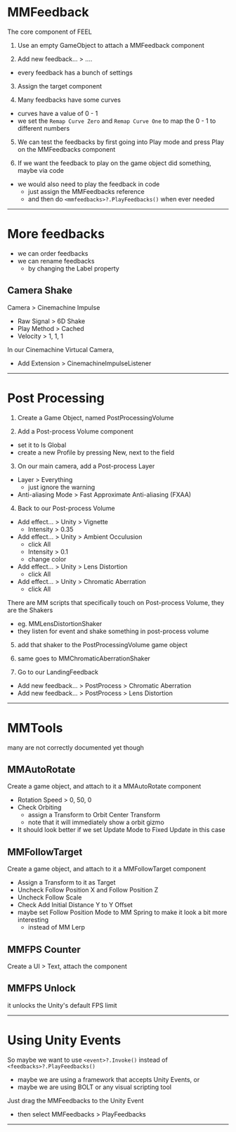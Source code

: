 # MMFeedback
The core component of FEEL

1. Use an empty GameObject to attach a MMFeedback component

2. Add new feedback... > ....
* every feedback has a bunch of settings

3. Assign the target component

4. Many feedbacks have some curves
* curves have a value of 0 - 1
* we set the `Remap Curve Zero` and `Remap Curve One` to map the 0 - 1 to different numbers

5. We can test the feedbacks by first going into Play mode and press Play on the MMFeedbacks component

6. If we want the feedback to play on the game object did something, maybe via code
* we would also need to play the feedback in code
	* just assign the MMFeedbacks reference
	* and then do `<mmfeedbacks>?.PlayFeedbacks()` when ever needed
___

# More feedbacks

* we can order feedbacks
* we can rename feedbacks
	* by changing the Label property


## Camera Shake

Camera > Cinemachine Impulse
* Raw Signal > 6D Shake
* Play Method > Cached
* Velocity > 1, 1, 1

In our Cinemachine Virtucal Camera,
* Add Extension > CinemachineImpulseListener
___

# Post Processing

1. Create a Game Object, named PostProcessingVolume

2. Add a Post-process Volume component
* set it to Is Global
* create a new Profile by pressing New, next to the field

3. On our main camera, add a Post-process Layer
* Layer > Everything
	* just ignore the warning
* Anti-aliasing Mode > Fast Approximate Anti-aliasing (FXAA)

4. Back to our Post-process Volume
* Add effect... > Unity > Vignette
	* Intensity > 0.35
* Add effect... > Unity > Ambient Occulusion
	* click All
	* Intensity > 0.1
	* change color
* Add effect... > Unity > Lens Distortion
	* click All
* Add effect... > Unity > Chromatic Aberration
	* click All

There are MM scripts that specifically touch on Post-process Volume, they are the Shakers
* eg. MMLensDistortionShaker
* they listen for event and shake something in post-process volume

5. add that shaker to the PostProcessingVolume game object
6. same goes to MMChromaticAberrationShaker

7. Go to our LandingFeedback
* Add new feedback... > PostProcess > Chromatic Aberration
* Add new feedback... > PostProcess > Lens Distortion
___

# MMTools
many are not correctly documented yet though

## MMAutoRotate
Create a game object, and attach to it a MMAutoRotate component
* Rotation Speed > 0, 50, 0
* Check Orbiting
	* assign a Transform to Orbit Center Transform
	* note that it will immediately show a orbit gizmo
* It should look better if we set Update Mode to Fixed Update in this case

## MMFollowTarget
Create a game object, and attach to it a MMFollowTarget component
* Assign a Transform to it as Target
* Uncheck Follow Position X and Follow Position Z
* Uncheck Follow Scale
* Check Add Initial Distance Y to Y Offset
* maybe set Follow Position Mode to MM Spring to make it look a bit more interesting
	* instead of MM Lerp

## MMFPS Counter
Create a UI > Text, attach the component

## MMFPS Unlock
it unlocks the Unity's default FPS limit
___

# Using Unity Events

So maybe we want to use `<event>?.Invoke()` instead of `<feedbacks>?.PlayFeedbacks()`
* maybe we are using a framework that accepts Unity Events, or
* maybe we are using BOLT or any visual scripting tool

Just drag the MMFeedbacks to the Unity Event
* then select MMFeedbacks > PlayFeedbacks
___
